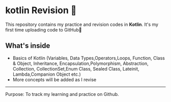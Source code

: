 # kotlin Revision 🚀
This repository contains my practice and revision codes in **Kotlin**.
It's my first time uploading code to GitHub🎉

##  What's inside
- Basics of Kotlin (Variables, Data Types,Operators,Loops, Function, Class & Object, Inheritance, Encapsulation,Polymorphism, Abstraction, Collection, CollectionSet,Enum Class, Sealed Class, Lateinit, Lambda,Companion Object etc.)
- More concepts will be added as I revise

----
Purpose: To track my learning and practice on Github.

